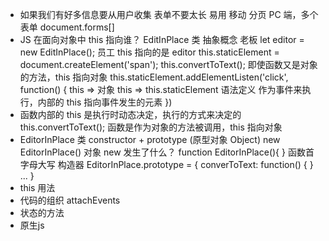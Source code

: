 - 如果我们有好多信息要从用户收集
    表单不要太长 易用
    移动 分页
    PC 端，多个表单 document.forms[]
- JS 在面向对象中
    this 指向谁？
    EditInPlace 类 抽象概念 老板
    let editor = new EditInPlace(); 员工
    this 指向的是 editor
    this.staticElement = document.createElement('span');
    this.convertToText(); 即使函数又是对象的方法，this 指向对象
    this.staticElement.addElementListen('click', function() {
        this => 对象
        this => this.staticElement 语法定义
        作为事件来执行，内部的 this 指向事件发生的元素
    })
- 函数内部的 this 是执行时动态决定，执行的方式来决定的
    this.convertToText(); 函数是作为对象的方法被调用，this 指向对象
- EditorInPlace 类 constructor + prototype (原型对象 Object)
    new EditorInPlace() 对象 new 发生了什么？
    function EditorInPlace(){ } 函数首字母大写 构造器
    EditorInPlace.prototype = {
        converToText: function() { }
        ...
    }
- this 用法
- 代码的组织 attachEvents
- 状态的方法
- 原生js